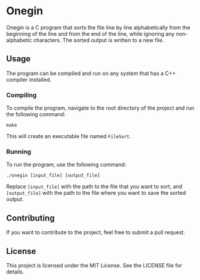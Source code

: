 # Onegin

Onegin is a C program that sorts the file line by line alphabetically from the beginning of the line and from the end of the line, while ignoring any non-alphabetic characters. The sorted output is written to a new file. 

## Usage

The program can be compiled and run on any system that has a C++ compiler installed. 

### Compiling

To compile the program, navigate to the root directory of the project and run the following command:

```
make
```

This will create an executable file named `FileSort`.

### Running

To run the program, use the following command:

```
./onegin [input_file] [output_file]
```

Replace `[input_file]` with the path to the file that you want to sort, and `[output_file]` with the path to the file where you want to save the sorted output.

## Contributing

If you want to contribute to the project, feel free to submit a pull request. 

## License

This project is licensed under the MIT License. See the LICENSE file for details.

